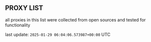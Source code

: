 ## PROXY LIST

all proxies in this list were collected from open sources and tested for functionality

last update: `2025-01-29 06:04:06.573987+00:00` UTC